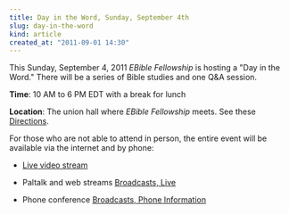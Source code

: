 ```yaml
---
title: Day in the Word, Sunday, September 4th
slug: day-in-the-word
kind: article
created_at: "2011-09-01 14:30"
---
```

This Sunday, September 4, 2011 *EBible Fellowship* is hosting a "Day in the Word."
There will be a series of Bible studies and one Q&A session.

__Time__: 10 AM to 6 PM EDT with a break for lunch

__Location__: The union hall where *EBible Fellowship* meets.  See these 
[Directions](http://www.ebiblefellowship.com/join/live/directions/).

For those who are not able to attend in person, the entire event will be available
via the internet and by phone:

* [Live video stream](http://www.ustream.tv/channel/sunday-bible-studies)

* Paltalk and web streams [Broadcasts, Live](/join/broadcasts/)

* Phone conference [Broadcasts, Phone Information](/join/phone/)

